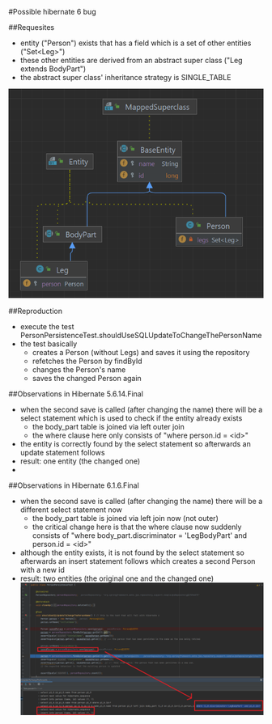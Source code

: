 #Possible hibernate 6 bug


##Requesites

- entity ("Person") exists that has a field which is a set of other entities ("Set\<Leg>")
- these other entities are derived from an abstract super class ("Leg extends BodyPart")
- the abstract super class' inheritance strategy is SINGLE_TABLE

![](src/main/resources/images/uml.png)

##Reproduction

- execute the test PersonPersistenceTest.shouldUseSQLUpdateToChangeThePersonName
- the test basically
  - creates a Person (without Legs) and saves it using the repository
  - refetches the Person by findById
  - changes the Person's name
  - saves the changed Person again


##Observations in Hibernate 5.6.14.Final

- when the second save is called (after changing the name) there will be a select statement which is used to check if the entity already exists
  - the body_part table is joined via left outer join
  - the where clause here only consists of "where person.id = \<id>"
- the entity is correctly found by the select statement so afterwards an update statement follows
- result: one entity (the changed one)
- 
##Observations in Hibernate 6.1.6.Final

- when the second save is called (after changing the name) there will be a different select statement now
  - the body_part table is joined via left join now (not outer)
  - the critical change here is that the where clause now suddenly consists of "where body_part.discriminator = 'LegBodyPart' and person.id = \<id>"
- although the entity exists, it is not found by the select statement so afterwards an insert statement follows which creates a second Person with a new id
- result: two entities (the original one and the changed one)
![](src/main/resources/images/hibernate6.png)
